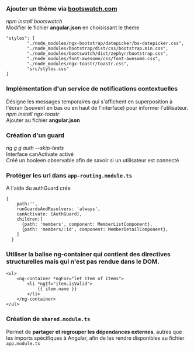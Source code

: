 ### Ajouter un thème via [bootswatch.com](http://bootswatch.com)

*npm install bootswatch*   
Modifier le fichier **angular.json** en choisissant le theme
```
"styles": [
        "./node_modules/ngx-bootstrap/datepicker/bs-datepicker.css",
        "./node_modules/bootstrap/dist/css/bootstrap.min.css",
        "./node_modules/bootswatch/dist/zephyr/bootstrap.css",
        "./node_modules/font-awesome/css/font-awesome.css",
        "./node_modules/ngx-toastr/toastr.css",
        "src/styles.css"
]
```

### Implémentation d'un service de notifications contextuelles
Désigne les messages temporaires qui s'affichent en superposition à l'écran (souvent en bas ou en haut de l'interface) pour informer l'utilisateur.  
*npm install ngx-toastr*  
Ajouter au fichier **angular.json**  

### Création d'un guard
*ng g g auth --skip-tests*  
Interface canActivate activé  
Créé un booleen observable afin de savoir si un utilisateur est connecté

### Protéger les url dans `app-routing.module.ts`
A l'aide du authGuard crée
```
{
    path:'',
    runGuardsAndResolvers: 'always',
    canActivate: [AuthGuard],
    children:[
      {path: 'members', component: MemberListComponent},
      {path: 'members/:id', component: MemberDetailComponent},
    ]
  }
```

### Utiliser la balise ng-container qui contient des directives structurelles mais qui n'est pas rendue dans le DOM.
```
<ul>
    <ng-container *ngFor="let item of items">
        <li *ngIf="item.isValid">
            {{ item.name }}
        </li>
    </ng-container>
</ul>
```

### Création de `shared.module.ts`
Permet de **partager et regrouper les dépendances externes**, autres que les imports spécifiques à Angular, afin de les rendre disponibles au fichier `app.module.ts`



